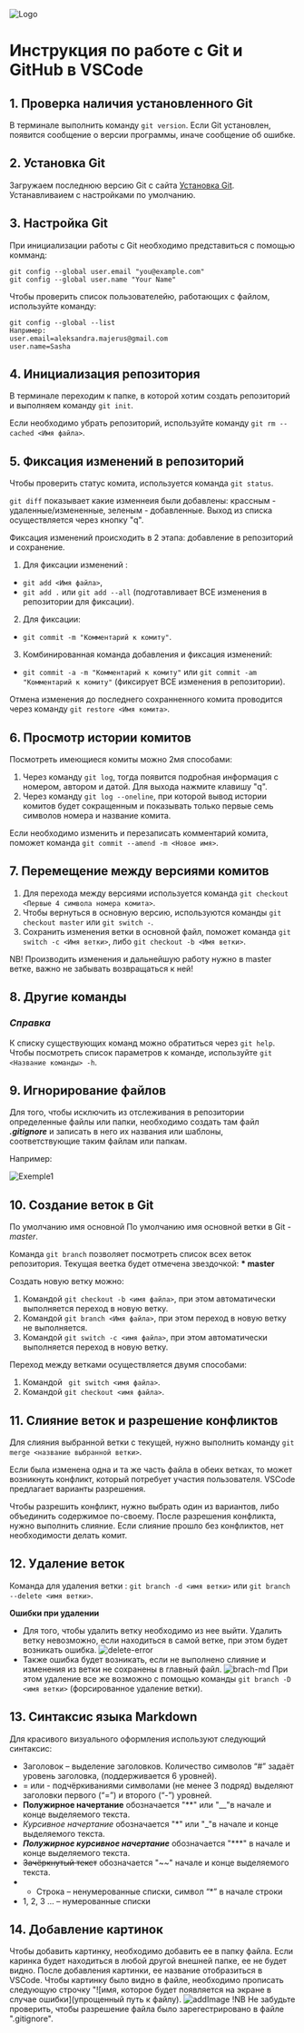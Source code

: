 ![Logo](1color-orange-lightbg@2x.png)
# Инструкция по работе с Git и GitHub в VSCode
## 1. Проверка наличия установленного Git
В терминале выполнить команду `git version`. Если Git установлен, появится сообщение о версии программы, иначе сообщение об ошибке.
## 2. Установка Git
Загружаем последнюю версию Git с сайта [Установка Git](https://git-scm.com/downloads). Устанавливаием с настройками по умолчанию.
## 3. Настройка Git
При инициализации работы с Git необходимо представиться с помощью комманд: 
 ```
 git config --global user.email "you@example.com"
git config --global user.name "Your Name"
```
Чтобы проверить список пользователейю, работающих с файлом, используйте команду:
```
git config --global --list
Например:
user.email=aleksandra.majerus@gmail.com
user.name=Sasha
```
## 4. Инициализация репозитория
В терминале переходим к папке, в которой хотим создать репозиторий и выполняем команду `git init`.

Если необходимо убрать репозиторий, используйте команду `git rm --cached <Имя файла>`.

## 5. Фиксация изменений в репозиторий
Чтобы проверить статус комита, используется команда `git status`.

`git diff` показывает какие изменнеия были добавлены: крассным - удаленные/измененные, зеленым - добавленные. Выход из списка осуществляется через кнопку "q".

Фиксация изменений происходить в 2 этапа: добавление в репозиторий и сохранение.
1. Для фиксации изменений :
 * `git add <Имя файла>`,
 * `git add .` или `git add --all` (подготавливает ВСЕ изменения в репозитории для фиксации).
2. Для фиксации: 
 * `git commit -m "Комментарий к комиту"`.
3. Комбинированная команда добавления и фиксация изменений:
  * `git commit -a -m "Комментарий к комиту"` или `git commit -am "Комментарий к комиту"` (фиксирует ВСЕ изменения в репозитории).

Отмена изменения до последнего сохранненного комита проводится через команду `git restore <Имя комита>`.

## 6. Просмотр истории комитов
Посмотреть имеющиеся комиты можно 2мя способами:
1. Через команду `git log`, тогда появится подробная информация с номером, автором и датой.
Для выхода нажмите клавишу "q".
2. Через команду `git log --oneline`, при которой вывод истории комитов будет сокращенным и показывать только первые семь символов номера и название комита.

Если необходимо изменить и перезаписать комментарий комита, поможет команда `git commit --amend -m <Новое имя>`.

## 7. Перемещение между версиями комитов
1. Для перехода между версиями используется команда `git checkout <Первые 4 символа номера комита>`.
2. Чтобы вернуться в основную версию, используются команды `git checkout master` или `git switch -`.
3. Сохранить изменения ветки в основной файл, поможет команда `git switch -c <Имя ветки>`, либо `git checkout -b <Имя ветки>`.

NB! Производить изменения и дальнейшую работу нужно в master ветке, важно не забывать возвращаться к ней! 

## 8. Другие команды
### *Справка*
К списку существующих команд можно обратиться через `git help`.
Чтобы посмотреть список параметров к команде, используйте `git <Название команды> -h`.
## 9. Игнорирование файлов
Для того, чтобы исключить из отслеживания в репозитории определенные файлы или папки, необходимо создать там файл ***.gitignore*** и записать в него их названия или шаблоны, соответствующие таким файлам или папкам.

Например:

![Exemple1](Exemple-ignore.png)

## 10. Создание веток в Git
По умолчанию имя основной По умолчанию имя основной ветки в Git - *master*.

Команда `git branch` позволяет посмотреть список всех веток репозитория. 
Текущая веетка будет отмечена звездочкой: **\* master**

Создать новую ветку можно:
1. Командой `git checkout -b <имя файла>`, при этом автоматически выполняется переход в новую ветку.
2. Командой `git branch <Имя файла>`, при этом переход в новую ветку не выполняется.
3. Командой `git switch -c <имя файла>`, при этом автоматически выполняется переход в новую ветку.

Переход между ветками осуществляется двумя способами:
1. Командой ` git switch <имя файла>`.
2. Командой `git checkout <имя файла>`.
## 11. Слияние веток и разрешение конфликтов
Для слияния выбранной ветки с текущей, нужно выполнить команду `git merge <название выбранной ветки>`.

Если была изменена одна и та же часть файла в обеих ветках, то может возникнуть конфликт, который потребует участия пользователя. 
VSCode предлагает варианты разрешения.

Чтобы разрешить конфликт, нужно выбрать один из вариантов, либо объединить содержимое по-своему.
После разрешения конфликта, нужно выполнить слияние.
Если слияние прошло без конфликтов, нет необходимости делать комит.
## 12. Удаление веток
Команда для удаления ветки : `git branch -d <имя ветки>` или `git branch --delete <имя ветки>`. 

**Ошибки при удалении**
* Для того, чтобы удалить ветку необходимо из нее выйти. Удалить ветку невозможно, если находиться в самой ветке, при этом будет возникать ошибка.
![delete-error](branch-del.png)
* Также ошибка будет возникать, если не выполнено слияние и изменения из ветки не сохранены в главный файл. 
![brach-md](branch-md.png)
При этом удаление все же возможно с помощью команды `git branch -D <имя ветки>` (форсированное удаление ветки).
## 13. Синтаксис языка Markdown
Для красивого визуального оформления используют следующий синтаксис:
* Заголовок – выделение заголовков. Количество символов “#” задаёт уровень заголовка, (поддерживается 6 уровней).
* = или -  подчёркиваниями символами (не менее 3 подряд) выделяют заголовки первого (“=”) и второго (“-”) уровней.
* **Полужирное начертание** обозначается "**" или "__"в начале и конце выделяемого текста.
* *Курсивное начертание* обозначается "*" или "_"в начале и конце выделяемого текста.
* ***Полужирное курсивное начертание*** обозначается "***" в начале и конце выделяемого текста.
* ~~Зачёркнутый текст~~ обозначается "~~" начале и конце выделяемого текста.
* * Строка – ненумерованные списки, символ “*” в начале строки
* 1, 2, 3 … – нумерованные списки
## 14. Добавление картинок
Чтобы добавить картинку, необходимо добавить ее в папку файла. Если каринка будет находиться в любой другой внешней папке, ее не будет видно. 
После добавления картинки, ее название отобразиться в VSCode.
Чтобы картинку было видно в файле, необходимо прописать следующую строчку "![имя, которое будет появляется на экране в случае ошибки](упрощенный путь к файлу).
![addImage](images.png)
!NB Не забудьте проверить, чтобы разрешение файла было зарегестрировано в файле ".gitignore".